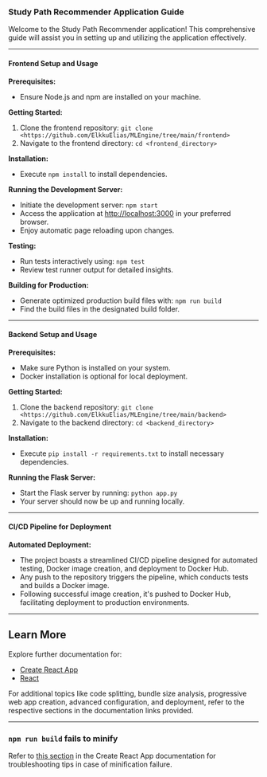### Study Path Recommender Application Guide

Welcome to the Study Path Recommender application! This comprehensive guide will assist you in setting up and utilizing the application effectively.

---

#### Frontend Setup and Usage

**Prerequisites:**
- Ensure Node.js and npm are installed on your machine.

**Getting Started:**
1. Clone the frontend repository: `git clone <https://github.com/ElkkuElias/MLEngine/tree/main/frontend>`
2. Navigate to the frontend directory: `cd <frontend_directory>`

**Installation:**
- Execute `npm install` to install dependencies.

**Running the Development Server:**
- Initiate the development server: `npm start`
- Access the application at [http://localhost:3000](http://localhost:3000) in your preferred browser.
- Enjoy automatic page reloading upon changes.

**Testing:**
- Run tests interactively using: `npm test`
- Review test runner output for detailed insights.

**Building for Production:**
- Generate optimized production build files with: `npm run build`
- Find the build files in the designated build folder.

---

#### Backend Setup and Usage

**Prerequisites:**
- Make sure Python is installed on your system.
- Docker installation is optional for local deployment.

**Getting Started:**
1. Clone the backend repository: `git clone <https://github.com/ElkkuElias/MLEngine/tree/main/backend>`
2. Navigate to the backend directory: `cd <backend_directory>`

**Installation:**
- Execute `pip install -r requirements.txt` to install necessary dependencies.

**Running the Flask Server:**
- Start the Flask server by running: `python app.py`
- Your server should now be up and running locally.

---

#### CI/CD Pipeline for Deployment

**Automated Deployment:**
- The project boasts a streamlined CI/CD pipeline designed for automated testing, Docker image creation, and deployment to Docker Hub.
- Any push to the repository triggers the pipeline, which conducts tests and builds a Docker image.
- Following successful image creation, it's pushed to Docker Hub, facilitating deployment to production environments.

---

## Learn More

Explore further documentation for:

- [Create React App](https://facebook.github.io/create-react-app/docs/getting-started)
- [React](https://reactjs.org/)

For additional topics like code splitting, bundle size analysis, progressive web app creation, advanced configuration, and deployment, refer to the respective sections in the documentation links provided.

---

### `npm run build` fails to minify

Refer to [this section](https://facebook.github.io/create-react-app/docs/troubleshooting#npm-run-build-fails-to-minify) in the Create React App documentation for troubleshooting tips in case of minification failure.
